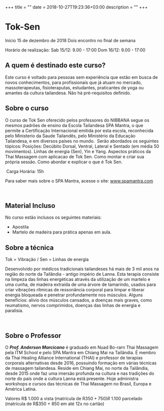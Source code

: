 +++
title = ""
date = 2018-10-27T19:23:36+03:00
description = ""
+++

# Tok-Sen

Início 15 de dezembro de 2018
Dois encontro no final de semana

Horário de realização:
Sab 15/12: 9.00 - 17:00
Dom 16/12: 9.00 - 17:00

<!-- Inscreva-se ->  https://goo.gl/v6jG6x -->


## A quem é destinado este curso?

Este curso é voltado para pessoas sem experiência que estão em busca de novos conhecimentos, para profissionais que já atuam no mercado, massoterapeutas, fisioteraputas, estudantes, praticantes de yoga ou amantes da cultura tailandesa. Não há pré-requisitos definido. 


## Sobre o curso

O curso de Tok Sen oferecido pelos professores do NIBBANA segue os mesmos padrões de ensino da Escola Tailandesa SPA Mantra, o que permite a Certificação Internacional emitida por esta escola, reconhecida pelo Ministerio da Saude Tailandês, pelo Ministério da Educação Tailandesa, e em diversos países no mundo.
​
Serão abordados os seguintes tópicos:
​
Posições: Decúbito Dorsal, Ventral, Lateral e Sentado (em média 50 movimentos).
Linhas de energia (Sen), Yin e Yang.
Aspectos práticos da Thai Massagem com aplicacao de Tok Sen.
Como montar e criar sua própria sessão.
Como abordar e explicar o que é Tok Sen.

​
Carga Horária: 15h


Para saber mais sobre o SPA Mantra, acesse o site: www.spamantra.com

​
## Material Incluso

No curso estão inclusos os seguintes materiais:
- Apostila
- Martelo de madeira para prática apenas em aula.


## Sobre a técnica

Tok = Vibração / Sen = Linhas de energia

Desenvolvido por médicos tradicionais tailandeses há mais de 3 mil anos na região do norte da Tailândia - antigo império de Lanna. Esta terapia consiste na limpeza das linhas energéticas através da utilização de um martelo e uma cunha, de madeira extraída de uma árvore de tamarindo, usados para criar vibrações rítmicas de ressonância corporal para limpar e liberar energia bloqueada e penetrar profundamente nos músculos.
Alguns benefícios: alívio dos músculos cansados, a doenças mais graves, como reumatismo, nervos comprimidos, doenças das linhas de energia e paralisia.

​
##  Sobre o Professor 

O ***Prof. Anderson Marcicano*** é graduado em Nuad Bo-rarn Thai Massagem pela ITM School e pelo SPA Mantra em Chiang Mai na Tailândia. É membro da Thai Healing Alliance International (THAI) e professor de terapias corporais alternativas desde 2016, possuindo formação em várias técnicas de massagem tailandesa.
Reside em Chiang Mai, no norte da Tailândia, desde 2015 onde faz uma imersão profunda na cultura e nas tradições do norte do país onde a cultura Lanna está presente.
Hoje administra workshops e cursos das técnicas de Thai Massagem no Brasil, Europa e América Latina.

Valores
R$ 1.000 a vista (matrícula de R$350 + 750)
R$ 1.100 parcelado (matrícula de R$350 + 850 em até 12x no cartão)




